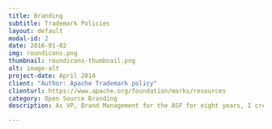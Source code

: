 ```yaml
---
title: Branding
subtitle: Trademark Policies
layout: default
modal-id: 2
date: 2016-01-02
img: roundicons.png
thumbnail: roundicons-thumbnail.png
alt: image-alt
project-date: April 2014
client: "Author: Apache Trademark policy"
clienturl: https://www.apache.org/foundation/marks/resources
category: Open Source Branding
description: As VP, Brand Management for the ASF for eight years, I created, refined, and implemented branding and trademark policy for 200+ Apache projects as well as negotiated agreements with software vendors across the spectrum.

---
```

